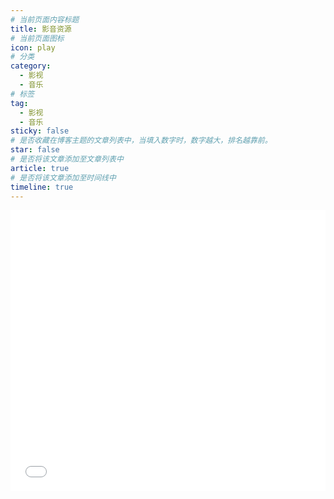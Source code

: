 ```yaml
---
# 当前页面内容标题
title: 影音资源
# 当前页面图标
icon: play
# 分类
category:
  - 影视
  - 音乐
# 标签
tag:
  - 影视
  - 音乐
sticky: false
# 是否收藏在博客主题的文章列表中，当填入数字时，数字越大，排名越靠前。
star: false
# 是否将该文章添加至文章列表中
article: true
# 是否将该文章添加至时间线中
timeline: true
---
```



<iframe frameborder="no" border="0" marginwidth="0" marginheight="0" width=100% height=450 src="//music.163.com/outchain/player?type=0&id=8116352529&auto=0&height=430"></iframe>
